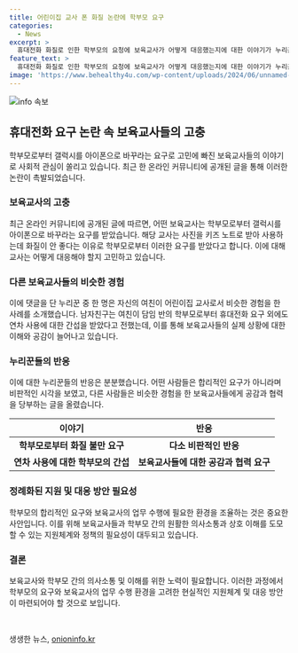 ```yaml
---
title: 어린이집 교사 폰 화질 논란에 학부모 요구
categories:
  - News
excerpt: >
  휴대전화 화질로 인한 학부모의 요청에 보육교사가 어떻게 대응했는지에 대한 이야기가 누리꾼들의 이목을 사로잡았다. 학부모의 요청에 대해 휴대전화를 바꾸라는 누리꾼들의 반응과 함께 어린이집 교사들의 어려움을 담은 이야기로 큰 주목을 받고 있다.
feature_text: >
  휴대전화 화질로 인한 학부모의 요청에 보육교사가 어떻게 대응했는지에 대한 이야기가 누리꾼들의 이목을 사로잡았다. 학부모의 요청에 대해 휴대전화를 바꾸라는 누리꾼들의 반응과 함께 어린이집 교사들의 어려움을 담은 이야기로 큰 주목을 받고 있다.
image: 'https://www.behealthy4u.com/wp-content/uploads/2024/06/unnamed-file.png'
---
```


<p><img src="https://www.behealthy4u.com/wp-content/uploads/2024/06/unnamed-file.png" alt="info 속보" /></p>

<h2 data-ke-size="size26">휴대전화 요구 논란 속 보육교사들의 고충</h2>

<p data-ke-size="size16">학부모로부터 갤럭시를 아이폰으로 바꾸라는 요구로 고민에 빠진 보육교사들의 이야기로 사회적 관심이 쏠리고 있습니다. 최근 한 온라인 커뮤니티에 공개된 글을 통해 이러한 논란이 촉발되었습니다.</p>

<h3>보육교사의 고충</h3>

<p data-ke-size="size16">최근 온라인 커뮤니티에 공개된 글에 따르면, 어떤 보육교사는 학부모로부터 갤럭시를 아이폰으로 바꾸라는 요구를 받았습니다. 해당 교사는 사진을 키즈 노트로 받아 사용하는데 화질이 안 좋다는 이유로 학부모로부터 이러한 요구를 받았다고 합니다. 이에 대해 교사는 어떻게 대응해야 할지 고민하고 있습니다.</p>

<h3>다른 보육교사들의 비슷한 경험</h3>

<p data-ke-size="size16">이에 댓글을 단 누리꾼 중 한 명은 자신의 여친이 어린이집 교사로서 비슷한 경험을 한 사례를 소개했습니다. 남자친구는 여친이 담임 반의 학부모로부터 휴대전화 요구 외에도 연차 사용에 대한 간섭을 받았다고 전했는데, 이를 통해 보육교사들의 실제 상황에 대한 이해와 공감이 늘어나고 있습니다.</p>

<h3>누리꾼들의 반응</h3>

<p data-ke-size="size16">이에 대한 누리꾼들의 반응은 분분했습니다. 어떤 사람들은 합리적인 요구가 아니라며 비판적인 시각을 보였고, 다른 사람들은 비슷한 경험을 한 보육교사들에게 공감과 협력을 당부하는 글을 올렸습니다.</p>

<table>
    <thead>
        <tr>
            <th><b>이야기</b></th>
            <th><b>반응</b></th>
        </tr>
    </thead>
    <tbody>
        <tr>
            <td style="text-align: center; height: 17px;"><b>학부모로부터 화질 불만 요구</b></td>
            <td style="text-align: center; height: 17px;"><b>다소 비판적인 반응</b></td>
        </tr>
        <tr>
            <td style="text-align: center; height: 17px;"><b>연차 사용에 대한 학부모의 간섭</b></td>
            <td style="text-align: center; height: 17px;"><b>보육교사들에 대한 공감과 협력 요구</b></td>
        </tr>
    </tbody>
</table>

<h3>정례화된 지원 및 대응 방안 필요성</h3>

<p data-ke-size="size16">학부모의 합리적인 요구와 보육교사의 업무 수행에 필요한 환경을 조율하는 것은 중요한 사안입니다. 이를 위해 보육교사들과 학부모 간의 원활한 의사소통과 상호 이해를 도모할 수 있는 지원체계와 정책의 필요성이 대두되고 있습니다.</p>

<h3>결론</h3>

<p data-ke-size="size16">보육교사와 학부모 간의 의사소통 및 이해를 위한 노력이 필요합니다. 이러한 과정에서 학부모의 요구와 보육교사의 업무 수행 환경을 고려한 현실적인 지원체계 및 대응 방안이 마련되어야 할 것으로 보입니다.</p>

<p data-ke-size="size16">&nbsp;</p>
생생한 뉴스, <a href="https://onioninfo.kr" rel="dofollow">onioninfo.kr</a>



